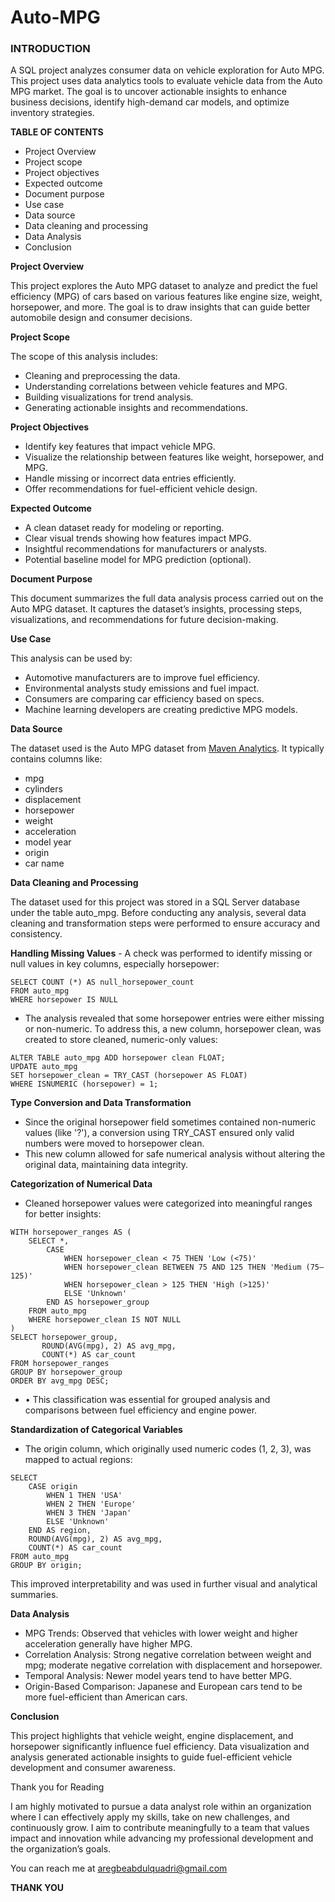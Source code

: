 # Auto-MPG
### INTRODUCTION
A SQL project analyzes consumer data on vehicle exploration for Auto MPG. This project uses data analytics tools to evaluate vehicle data from the Auto MPG market. The goal is to uncover actionable insights to enhance business decisions, identify high-demand car models, and optimize inventory strategies.

**TABLE OF CONTENTS**
  - Project Overview
  - Project scope
  - Project objectives
  - Expected outcome
  - Document purpose
  - Use case
  - Data source
  - Data cleaning and processing
  - Data Analysis
  - Conclusion

**Project Overview**

This project explores the Auto MPG dataset to analyze and predict the fuel efficiency (MPG) of cars based on various features like engine size, weight, horsepower, and more. The goal is to draw insights that can guide better automobile design and consumer decisions.

**Project Scope**

The scope of this analysis includes:
  - Cleaning and preprocessing the data.
  - Understanding correlations between vehicle features and MPG.
  - Building visualizations for trend analysis.
  - Generating actionable insights and recommendations.

**Project Objectives**

 - Identify key features that impact vehicle MPG.
 - Visualize the relationship between features like weight, horsepower, and MPG.
 - Handle missing or incorrect data entries efficiently.
 - Offer recommendations for fuel-efficient vehicle design.
   
**Expected Outcome**

 - A clean dataset ready for modeling or reporting.
 - Clear visual trends showing how features impact MPG.
 - Insightful recommendations for manufacturers or analysts.
 - Potential baseline model for MPG prediction (optional).

**Document Purpose**

This document summarizes the full data analysis process carried out on the Auto MPG dataset. It captures the dataset’s insights, processing steps, visualizations, and recommendations for future decision-making.

**Use Case**

This analysis can be used by:
 - Automotive manufacturers are to improve fuel efficiency.
 - Environmental analysts study emissions and fuel impact.
 - Consumers are comparing car efficiency based on specs.
 - Machine learning developers are creating predictive MPG models.
   
**Data Source**

The dataset used is the Auto MPG dataset from [Maven Analytics](https://mavenanalytics.io/data-playground?order=date_added%2Cdesc&search=AUTO&tags=Transportation). It typically contains columns like:
 - mpg
 - cylinders
 - displacement
 - horsepower
 - weight
 - acceleration
 - model year
 - origin
 - car name

**Data Cleaning and Processing**

The dataset used for this project was stored in a SQL Server database under the table auto_mpg. Before conducting any analysis, several data cleaning and transformation steps were performed to ensure accuracy and consistency.

  **Handling Missing Values**
      - A check was performed to identify missing or null values in key columns, especially horsepower:

```
SELECT COUNT (*) AS null_horsepower_count
FROM auto_mpg
WHERE horsepower IS NULL
```
  - The analysis revealed that some horsepower entries were either missing or non-numeric. To address this, a new column, horsepower clean, was created to store cleaned, numeric-only values:

```
ALTER TABLE auto_mpg ADD horsepower clean FLOAT;
UPDATE auto_mpg
SET horsepower_clean = TRY_CAST (horsepower AS FLOAT)
WHERE ISNUMERIC (horsepower) = 1;
```

**Type Conversion and Data Transformation**

  - Since the original horsepower field sometimes contained non-numeric values (like '?'), a conversion using TRY_CAST ensured only valid numbers were moved to horsepower clean.
  - This new column allowed for safe numerical analysis without altering the original data, maintaining data integrity.

**Categorization of Numerical Data**

  - Cleaned horsepower values were categorized into meaningful ranges for better insights:

```
WITH horsepower_ranges AS (
    SELECT *,
        CASE 
            WHEN horsepower_clean < 75 THEN 'Low (<75)'
            WHEN horsepower_clean BETWEEN 75 AND 125 THEN 'Medium (75–125)'
            WHEN horsepower_clean > 125 THEN 'High (>125)'
            ELSE 'Unknown'
        END AS horsepower_group
    FROM auto_mpg
    WHERE horsepower_clean IS NOT NULL
)
SELECT horsepower_group,
       ROUND(AVG(mpg), 2) AS avg_mpg,
       COUNT(*) AS car_count
FROM horsepower_ranges
GROUP BY horsepower_group
ORDER BY avg_mpg DESC;
```
  - •	This classification was essential for grouped analysis and comparisons between fuel efficiency and engine power.

**Standardization of Categorical Variables**

  - The origin column, which originally used numeric codes (1, 2, 3), was mapped to actual regions:

```
SELECT 
    CASE origin
        WHEN 1 THEN 'USA'
        WHEN 2 THEN 'Europe'
        WHEN 3 THEN 'Japan'
        ELSE 'Unknown'
    END AS region,
    ROUND(AVG(mpg), 2) AS avg_mpg,
    COUNT(*) AS car_count
FROM auto_mpg
GROUP BY origin;
```
This improved interpretability and was used in further visual and analytical summaries.

**Data Analysis**

 - MPG Trends: Observed that vehicles with lower weight and higher acceleration generally have higher MPG.
 - Correlation Analysis: Strong negative correlation between weight and mpg; moderate negative correlation with displacement and horsepower.
 - Temporal Analysis: Newer model years tend to have better MPG.
 - Origin-Based Comparison: Japanese and European cars tend to be more fuel-efficient than American cars.

**Conclusion**

This project highlights that vehicle weight, engine displacement, and horsepower significantly influence fuel efficiency. Data visualization and analysis generated actionable insights to guide fuel-efficient vehicle development and consumer awareness.

Thank you for Reading

I am highly motivated to pursue a data analyst role within an organization where I can effectively apply my skills, take on new challenges, and continuously grow. I aim to contribute meaningfully to a team that values impact and innovation while advancing my professional development and the organization’s goals.

You can reach me at aregbeabdulquadri@gmail.com

**THANK YOU**




















